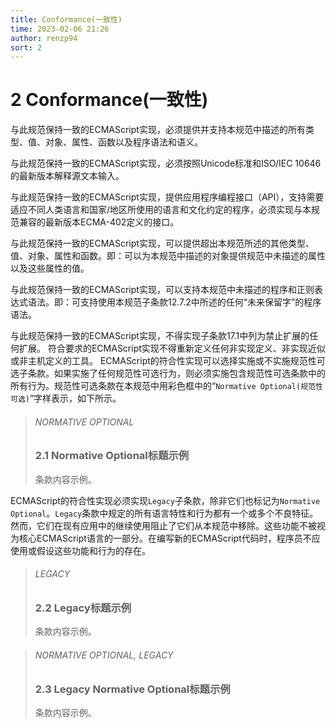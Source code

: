 ```yaml
---
title: Conformance(一致性)
time: 2023-02-06 21:26
author: renzp94
sort: 2
---
```


# 2 Conformance(一致性)

与此规范保持一致的ECMAScript实现，必须提供并支持本规范中描述的所有类型、值、对象、属性、函数以及程序语法和语义。

与此规范保持一致的ECMAScript实现，必须按照Unicode标准和ISO/IEC 10646的最新版本解释源文本输入。

与此规范保持一致的ECMAScript实现，提供应用程序编程接口（API），支持需要适应不同人类语言和国家/地区所使用的语言和文化约定的程序，必须实现与本规范兼容的最新版本ECMA-402定义的接口。

与此规范保持一致的ECMAScript实现，可以提供超出本规范所述的其他类型、值、对象、属性和函数。即：可以为本规范中描述的对象提供规范中未描述的属性以及这些属性的值。

与此规范保持一致的ECMAScript实现，可以支持本规范中未描述的程序和正则表达式语法。即：可支持使用本规范子条款12.7.2中所述的任何“未来保留字”的程序语法。

与此规范保持一致的ECMAScript实现，不得实现子条款17.1中列为禁止扩展的任何扩展。
符合要求的ECMAScript实现不得重新定义任何非实现定义、非实现近似或非主机定义的工具。
ECMAScript的符合性实现可以选择实施或不实施规范性可选子条款。如果实施了任何规范性可选行为，则必须实施包含规范性可选条款中的所有行为。规范性可选条款在本规范中用彩色框中的“`Normative Optional(规范性可选)`”字样表示，如下所示。

> <h6 style="color: var(--c-warning);">NORMATIVE OPTIONAL</h6>
> <h3>2.1 Normative Optional标题示例</h3>
> 条款内容示例。

ECMAScript的符合性实现必须实现`Legacy`子条款，除非它们也标记为`Normative Optional`。`Legacy`条款中规定的所有语言特性和行为都有一个或多个不良特征。然而，它们在现有应用中的继续使用阻止了它们从本规范中移除。这些功能不被视为核心ECMAScript语言的一部分。在编写新的ECMAScript代码时，程序员不应使用或假设这些功能和行为的存在。

> <h6 style="color: var(--c-warning);">LEGACY</h6>
> <h3>2.2 Legacy标题示例</h3>
> 条款内容示例。

> <h6 style="color: var(--c-warning);">NORMATIVE OPTIONAL, LEGACY</h6>
> <h3>2.3 Legacy Normative Optional标题示例</h3>
> 条款内容示例。